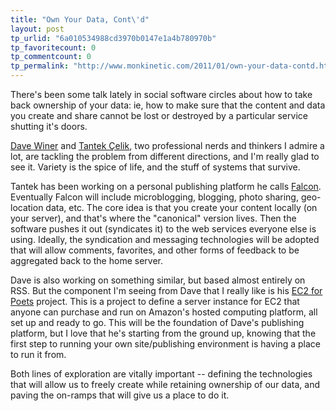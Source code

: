 ```yaml
---
title: "Own Your Data, Cont\'d"
layout: post
tp_urlid: "6a010534988cd3970b0147e1a4b780970b"
tp_favoritecount: 0
tp_commentcount: 0
tp_permalink: "http://www.monkinetic.com/2011/01/own-your-data-contd.html"
---
```

There's been some talk lately in social software circles about how to take back ownership of your data: ie, how to make sure that the content and data you create and share cannot be lost or destroyed by a particular service shutting it's doors.

[Dave Winer](http://scripting.com) and [Tantek &Ccedil;elik](http://tantek.com), two professional nerds and thinkers I admire a lot, are tackling the problem from different directions, and I'm really glad to see it. Variety is the spice of life, and the stuff of systems that survive.

Tantek has been working on a personal publishing platform he calls [Falcon](http://tantek.pbworks.com/w/page/21743425/Falcon). Eventually Falcon will include microblogging, blogging, photo sharing, geo-location data, etc. The core idea is that you create your content locally (on your server), and that's where the "canonical" version lives. Then the software pushes it out (syndicates it) to the web services everyone else is using. Ideally, the syndication and messaging technologies will be adopted that will allow comments, favorites, and other forms of feedback to be aggregated back to the home server.

Dave is also working on something similar, but based almost entirely on RSS. But the component I'm seeing from Dave that I really like is his [EC2 for Poets](http://scripting.com/stories/2011/01/16/ec2ForPoetsV2.html) project. This is a project to define a server instance for EC2 that anyone can purchase and run on Amazon's hosted computing platform, all set up and ready to go. This will be the foundation of Dave's publishing platform, but I love that he's starting from the ground up, knowing that the first step to running your own site/publishing environment is having a place to run it from.

Both lines of exploration are vitally important -- defining the technologies that will allow us to freely create while retaining ownership of our data, and paving the on-ramps that will give us a place to do it.
